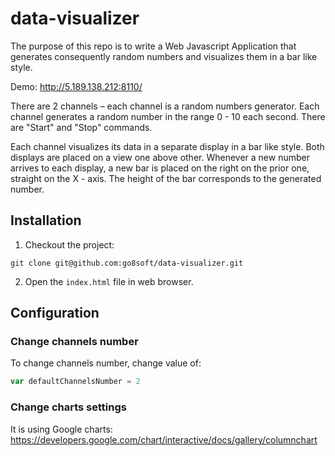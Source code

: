# data-visualizer

The purpose of this repo is to write a Web Javascript Application that generates consequently random numbers and visualizes them in a bar like style.

Demo: http://5.189.138.212:8110/

There are 2 channels – each channel is a random numbers generator. Each channel generates a random number in the range 0 - 10 each second. 
There are "Start" and "Stop" commands. 

Each channel visualizes its data in a separate display in a bar like style. Both displays are placed on a view one above other. Whenever a new number arrives to each display, a new bar is placed on the right on the prior one, straight on the X - axis. The height of the bar corresponds to the generated number.

## Installation

1. Checkout the project:
```
git clone git@github.com:go8soft/data-visualizer.git
```

2. Open the `index.html` file in web browser.

## Configuration

### Change channels number

To change channels number, change value of: 
```javascript
var defaultChannelsNumber = 2
```

### Change charts settings

It is using Google charts: https://developers.google.com/chart/interactive/docs/gallery/columnchart

